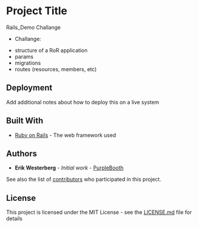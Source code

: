 # Project Title

Rails_Demo Challange

- Challange:
* structure of a RoR application
* params
* migrations
* routes (resources, members, etc)

## Deployment

Add additional notes about how to deploy this on a live system

## Built With

* [Ruby on Rails](http://www.dropwizard.io/1.0.2/docs/) - The web framework used

## Authors

* **Erik Westerberg** - *Initial work* - [PurpleBooth](https://github.com/PurpleBooth)

See also the list of [contributors](https://github.com/your/project/contributors) who participated in this project.

## License

This project is licensed under the MIT License - see the [LICENSE.md](LICENSE.md) file for details


